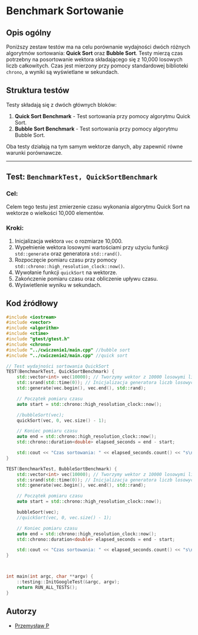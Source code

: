 # Benchmark Sortowanie

## Opis ogólny
Poniższy zestaw testów ma na celu porównanie wydajności dwóch różnych algorytmów sortowania: **Quick Sort** oraz **Bubble Sort**. Testy mierzą czas potrzebny na posortowanie wektora składającego się z 10,000 losowych liczb całkowitych. Czas jest mierzony przy pomocy standardowej biblioteki `chrono`, a wyniki są wyświetlane w sekundach.

## Struktura testów

Testy składają się z dwóch głównych bloków:
1. **Quick Sort Benchmark** - Test sortowania przy pomocy algorytmu Quick Sort.
2. **Bubble Sort Benchmark** - Test sortowania przy pomocy algorytmu Bubble Sort.

Oba testy działają na tym samym wektorze danych, aby zapewnić równe warunki porównawcze.

---

## Test: `BenchmarkTest, QuickSortBenchmark`

### Cel:
Celem tego testu jest zmierzenie czasu wykonania algorytmu Quick Sort na wektorze o wielkości 10,000 elementów.

### Kroki:
1. Inicjalizacja wektora `vec` o rozmiarze 10,000.
2. Wypełnienie wektora losowymi wartościami przy użyciu funkcji `std::generate` oraz generatora `std::rand()`.
3. Rozpoczęcie pomiaru czasu przy pomocy `std::chrono::high_resolution_clock::now()`.
4. Wywołanie funkcji `quickSort` na wektorze.
5. Zakończenie pomiaru czasu oraz obliczenie upływu czasu.
6. Wyświetlenie wyniku w sekundach.

## Kod źródłowy

```cpp
#include <iostream>
#include <vector>
#include <algorithm>
#include <ctime>
#include "gtest/gtest.h"
#include <chrono>
#include "../cwiczenie1/main.cpp" //bubble sort
#include "../cwiczenie2/main.cpp" //quick sort

// Test wydajności sortowania QuickSort
TEST(BenchmarkTest, QuickSortBenchmark) {
    std::vector<int> vec(10000); // Tworzymy wektor z 10000 losowymi liczbami
    std::srand(std::time(0)); // Inicjalizacja generatora liczb losowych
    std::generate(vec.begin(), vec.end(), std::rand);

    // Początek pomiaru czasu
    auto start = std::chrono::high_resolution_clock::now();

	//bubbleSort(vec);
	quickSort(vec, 0, vec.size() - 1);

    // Koniec pomiaru czasu
    auto end = std::chrono::high_resolution_clock::now();
    std::chrono::duration<double> elapsed_seconds = end - start;

    std::cout << "Czas sortowania: " << elapsed_seconds.count() << "s\n";
}

TEST(BenchmarkTest, BubbleSortBenchmark) {
    std::vector<int> vec(10000); // Tworzymy wektor z 10000 losowymi liczbami
    std::srand(std::time(0)); // Inicjalizacja generatora liczb losowych
    std::generate(vec.begin(), vec.end(), std::rand);

    // Początek pomiaru czasu
    auto start = std::chrono::high_resolution_clock::now();

	bubbleSort(vec);
	//quickSort(vec, 0, vec.size() - 1);

    // Koniec pomiaru czasu
    auto end = std::chrono::high_resolution_clock::now();
    std::chrono::duration<double> elapsed_seconds = end - start;

    std::cout << "Czas sortowania: " << elapsed_seconds.count() << "s\n";
}



int main(int argc, char **argv) {
    ::testing::InitGoogleTest(&argc, argv);
    return RUN_ALL_TESTS();
}
```

## Autorzy

- [Przemysław P](https://github.com/Matetorture)
